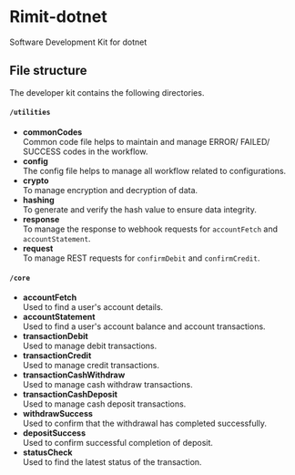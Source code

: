 # Rimit-dotnet

Software Development Kit for dotnet

## File structure

The developer kit contains the following directories.

#### `/utilities`

-   **commonCodes**\
    Common code file helps to maintain and manage ERROR/ FAILED/ SUCCESS codes in the workflow.
-   **config**\
    The config file helps to manage all workflow related to configurations.
-   **crypto**\
    To manage encryption and decryption of data.
-   **hashing**\
    To generate and verify the hash value to ensure data integrity.
-   **response**\
    To manage the response to webhook requests for `accountFetch` and `accountStatement`.
-   **request**\
    To manage REST requests for `confirmDebit` and `confirmCredit`.

#### `/core`

-   **accountFetch**\
    Used to find a user's account details.
-   **accountStatement**\
    Used to find a user's account balance and account transactions.
-   **transactionDebit**\
    Used to manage debit transactions.
-   **transactionCredit**\
    Used to manage credit transactions.
-   **transactionCashWithdraw**\
    Used to manage cash withdraw transactions.
-   **transactionCashDeposit**\
    Used to manage cash deposit transactions.
-   **withdrawSuccess**\
    Used to confirm that the withdrawal has completed successfully.
-   **depositSuccess**\
    Used to confirm successful completion of deposit.
-   **statusCheck**\
    Used to find the latest status of the transaction.
    
